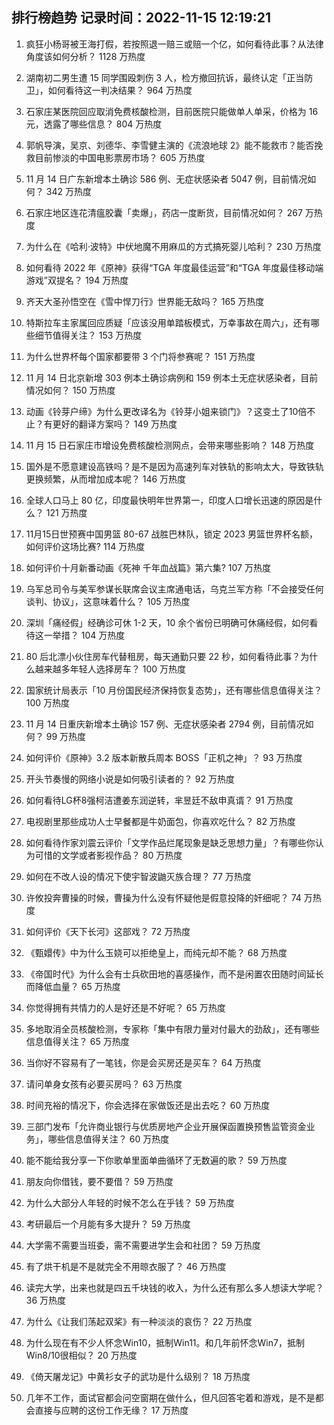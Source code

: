 
## 排行榜趋势 记录时间：2022-11-15 12:19:21
  
  1. 疯狂小杨哥被王海打假，若按照退一赔三或赔一个亿，如何看待此事？从法律角度该如何分析？ 1128 万热度
    
  2. 湖南初二男生遭 15 同学围殴刺伤 3 人，检方撤回抗诉，最终认定「正当防卫」，如何看待这一判决结果？ 964 万热度
    
  3. 石家庄某医院回应取消免费核酸检测，目前医院只能做单人单采，价格为 16 元，透露了哪些信息？ 804 万热度
    
  4. 郭帆导演，吴京、刘德华、李雪健主演的《流浪地球 2》能不能救市？能否挽救目前惨淡的中国电影票房市场？ 605 万热度
    
  5. 11 月 14 日广东新增本土确诊 586 例、无症状感染者 5047 例，目前情况如何？ 342 万热度
    
  6. 石家庄地区连花清瘟胶囊「卖爆」，药店一度断货，目前情况如何？ 267 万热度
    
  7. 为什么在《哈利·波特》中伏地魔不用麻瓜的方式搞死婴儿哈利？ 230 万热度
    
  8. 如何看待 2022 年《原神》获得“TGA 年度最佳运营”和“TGA 年度最佳移动端游戏”双提名？ 194 万热度
    
  9. 齐天大圣孙悟空在《雪中悍刀行》世界能无敌吗？ 165 万热度
    
  10. 特斯拉车主家属回应质疑「应该没用单踏板模式，万幸事故在周六」，还有哪些细节值得关注？ 153 万热度
    
  11. 为什么世界杯每个国家都要带 3 个门将参赛呢？ 151 万热度
    
  12. 11 月 14 日北京新增 303 例本土确诊病例和 159 例本土无症状感染者，目前情况如何？ 150 万热度
    
  13. 动画《铃芽户缔》为什么更改译名为《铃芽小姐来锁门》？这变土了10倍不止？有更好的翻译方案吗？ 149 万热度
    
  14. 11 月 15 日石家庄市增设免费核酸检测网点，会带来哪些影响？ 148 万热度
    
  15. 国外是不愿意建设高铁吗？是不是因为高速列车对铁轨的影响太大，导致铁轨更换频繁，从而增加成本呢？ 146 万热度
    
  16. 全球人口马上 80 亿，印度最快明年世界第一，印度人口增长迅速的原因是什么？ 121 万热度
    
  17. 11月15日世预赛中国男篮 80-67 战胜巴林队，锁定 2023 男篮世界杯名额，如何评价这场比赛? 114 万热度
    
  18. 如何评价十月新番动画《死神 千年血战篇》第六集? 107 万热度
    
  19. 乌军总司令与美军参谋长联席会议主席通电话，乌克兰军方称「不会接受任何谈判、协议」，这意味着什么？ 105 万热度
    
  20. 深圳「痛经假」经确诊可休 1-2 天，10 余个省份已明确可休痛经假，如何看待这一举措？ 104 万热度
    
  21. 80 后北漂小伙住房车代替租房，每天通勤只要 22 秒，如何看待此事？为什么越来越多年轻人选择房车？ 100 万热度
    
  22. 国家统计局表示「10 月份国民经济保持恢复态势」，还有哪些信息值得关注？ 100 万热度
    
  23. 11 月 14 日重庆新增本土确诊 157 例、无症状感染者 2794 例，目前情况如何？ 99 万热度
    
  24. 如何评价《原神》3.2 版本新散兵周本 BOSS「正机之神」？ 93 万热度
    
  25. 开头节奏慢的网络小说是如何吸引读者的？ 92 万热度
    
  26. 如何看待LG杯8强柯洁遭姜东润逆转，芈昱廷不敌申真谞？ 91 万热度
    
  27. 电视剧里那些成功人士早餐都是牛奶面包，你喜欢吃什么？ 82 万热度
    
  28. 如何看待作家刘震云评价「文学作品烂尾现象是缺乏思想力量」？有哪些你认为可惜的文学或者影视作品？ 80 万热度
    
  29. 如何在不改人设的情况下使宇智波鼬灭族合理？ 77 万热度
    
  30. 许攸投奔曹操的时候，曹操为什么没有怀疑他是假意投降的奸细呢？ 74 万热度
    
  31. 如何评价《天下长河》这部戏？ 72 万热度
    
  32. 《甄嬛传》中为什么玉娆可以拒绝皇上，而纯元却不能？ 68 万热度
    
  33. 《帝国时代》为什么会有士兵砍田地的喜感操作，而不是闲置农田随时间延长而降低血量？ 65 万热度
    
  34. 你觉得拥有共情力的人是好还是不好呢？ 65 万热度
    
  35. 多地取消全员核酸检测，专家称「集中有限力量对付最大的劲敌」，还有哪些信息值得关注？ 65 万热度
    
  36. 当你好不容易有了一笔钱，你是会买房还是买车？ 64 万热度
    
  37. 请问单身女孩有必要买房吗？ 63 万热度
    
  38. 时间充裕的情况下，你会选择在家做饭还是出去吃？ 60 万热度
    
  39. 三部门发布「允许商业银行与优质房地产企业开展保函置换预售监管资金业务」，哪些信息值得关注？ 60 万热度
    
  40. 能不能给我分享一下你歌单里面单曲循环了无数遍的歌？ 59 万热度
    
  41. 朋友向你借钱，要不要借？ 59 万热度
    
  42. 为什么大部分人年轻的时候不怎么在乎钱？ 59 万热度
    
  43. 考研最后一个月能有多大提升？ 59 万热度
    
  44. 大学需不需要当班委，需不需要进学生会和社团？ 59 万热度
    
  45. 有了烘干机是不是就完全不用晾衣服了？ 46 万热度
    
  46. 读完大学，出来也就是四五千块钱的收入，为什么还有那么多人想读大学呢？ 36 万热度
    
  47. 为什么《让我们荡起双桨》有一种淡淡的哀伤？ 22 万热度
    
  48. 为什么现在有不少人怀念Win10，抵制Win11。和几年前怀念Win7，抵制Win8/10很相似？ 20 万热度
    
  49. 《倚天屠龙记》中黄衫女子的武功是什么级别？ 18 万热度
    
  50. 几年不工作，面试官都会问空窗期在做什么，但凡回答宅着和游戏，是不是都会直接与应聘的这份工作无缘？ 17 万热度
    